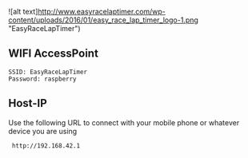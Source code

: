 ![alt text]http://www.easyracelaptimer.com/wp-content/uploads/2016/01/easy_race_lap_timer_logo-1.png "EasyRaceLapTimer")

## WIFI AccessPoint

    SSID: EasyRaceLapTimer
    Password: raspberry

## Host-IP

Use the following URL to connect with your mobile phone or whatever device you are using

     http://192.168.42.1
